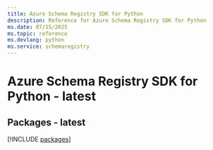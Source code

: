 ```yaml
---
title: Azure Schema Registry SDK for Python
description: Reference for Azure Schema Registry SDK for Python
ms.date: 07/15/2025
ms.topic: reference
ms.devlang: python
ms.service: schemaregistry
---
```

# Azure Schema Registry SDK for Python - latest
## Packages - latest
[!INCLUDE [packages](schema-registry-index.md)]